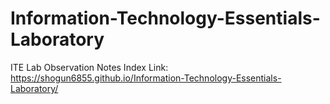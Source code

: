# Information-Technology-Essentials-Laboratory
 ITE Lab Observation Notes
 Index Link: https://shogun6855.github.io/Information-Technology-Essentials-Laboratory/
